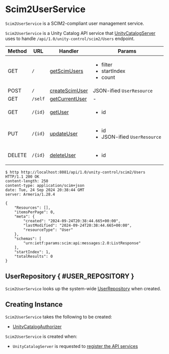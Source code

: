 # Scim2UserService

`Scim2UserService` is a SCIM2-compliant user management service.

`Scim2UserService` is a Unity Catalog API service that [UnityCatalogServer](UnityCatalogServer.md) uses to handle `/api/1.0/unity-control/scim2/Users` endpoint.

Method | URL | Handler | Params
-|-|-|-
 GET | `/` | [getScimUsers](#getScimUsers) | <ul><li>filter<li>startIndex<li>count</ul>
 POST | `/` | [createScimUser](#createScimUser) | JSON-ified `UserResource`
 GET | `/self` | [getCurrentUser](#getCurrentUser) | -
 GET | `/{id}` | [getUser](#getUser) | <ul><li>id</ul>
 PUT | `/{id}` | [updateUser](#updateUser) | <ul><li>id<li>JSON-ified `UserResource`</ul>
 DELETE | `/{id}` | [deleteUser](#deleteUser) | <ul><li>id</ul>

``` console
$ http http://localhost:8081/api/1.0/unity-control/scim2/Users
HTTP/1.1 200 OK
content-length: 250
content-type: application/scim+json
date: Tue, 24 Sep 2024 20:38:44 GMT
server: Armeria/1.28.4

{
    "Resources": [],
    "itemsPerPage": 0,
    "meta": {
        "created": "2024-09-24T20:38:44.665+00:00",
        "lastModified": "2024-09-24T20:38:44.665+00:00",
        "resourceType": "User"
    },
    "schemas": [
        "urn:ietf:params:scim:api:messages:2.0:ListResponse"
    ],
    "startIndex": 1,
    "totalResults": 0
}
```

## UserRepository { #USER_REPOSITORY }

`Scim2UserService` looks up the system-wide [UserRepository](../persistent-storage/UserRepository.md) when created.

## Creating Instance

`Scim2UserService` takes the following to be created:

* <span id="authorizer"> [UnityCatalogAuthorizer](../server-authorization/UnityCatalogAuthorizer.md)

`Scim2UserService` is created when:

* `UnityCatalogServer` is requested to [register the API services](UnityCatalogServer.md#addServices)
